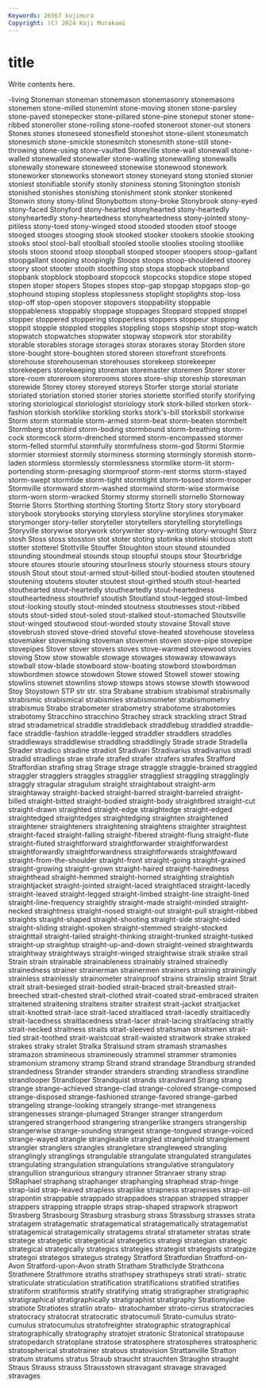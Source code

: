 ```yaml
---
Keywords: 26567 kojimura
Copyright: (C) 2024 Koji Murakami
---
```


# title

Write contents here.



-living Stoneman
stoneman stonemason stonemasonry stonemasons stonemen stone-milled stonemint stone-moving stonen stone-parsley
stone-paved stonepecker stone-pillared stone-pine stoneput stoner stone-ribbed stoneroller stone-rolling stone-roofed
stoneroot stoner-out stoners Stones stones stoneseed stonesfield stoneshot stone-silent stonesmatch
stonesmich stone-smickle stonesmitch stonesmith stone-still stone-throwing stone-using stone-vaulted Stoneville stone-wall
stonewall stone-walled stonewalled stonewaller stone-walling stonewalling stonewalls stonewally stoneware stoneweed
stonewise stonewood stonework stoneworker stoneworks stonewort stoney stoneyard stong stonied
stonier stoniest stonifiable stonify stonily stoniness stoning Stonington stonish stonished
stonishes stonishing stonishment stonk stonker stonkered Stonwin stony stony-blind Stonybottom
stony-broke Stonybrook stony-eyed stony-faced Stonyford stony-hearted stonyhearted stony-heartedly stonyheartedly stony-heartedness
stonyheartedness stony-jointed stony-pitiless stony-toed stony-winged stood stooded stooden stoof stooge
stooged stooges stooging stook stooked stooker stookers stookie stooking stooks
stool stool-ball stoolball stooled stoolie stoolies stooling stoollike stools stoon
stoond stoop stoopball stooped stooper stoopers stoop-gallant stoopgallant stooping stoopingly
Stoops stoops stoop-shouldered stoorey stoory stoot stooter stooth stoothing stop
stopa stopback stopband stopbank stopblock stopboard stopcock stopcocks stopdice stope
stoped stopen stoper stopers Stopes stopes stop-gap stopgap stopgaps stop-go
stophound stoping stopless stoplessness stoplight stoplights stop-loss stop-off stop-open stopover
stopovers stoppability stoppable stoppableness stoppably stoppage stoppages Stoppard stopped stoppel
stopper stoppered stoppering stopperless stoppers stoppeur stopping stoppit stopple stoppled
stopples stoppling stops stopship stopt stop-watch stopwatch stopwatches stopwater stopway
stopwork stor storability storable storables storage storages storax storaxes storay
Storden store store-bought store-boughten stored storeen storefront storefronts storehouse storehouseman
storehouses storekeep storekeeper storekeepers storekeeping storeman storemaster storemen Storer storer
store-room storeroom storerooms stores store-ship storeship storesman storewide Storey storey
storeyed storeys Storfer storge storial storiate storiated storiation storied storier
stories storiette storified storify storifying storing storiological storiologist storiology stork
stork-billed storken stork-fashion storkish storklike storkling storks stork's-bill storksbill storkwise
Storm storm stormable storm-armed storm-beat storm-beaten stormbelt Stormberg stormbird storm-boding
stormbound storm-breathing storm-cock stormcock storm-drenched stormed storm-encompassed stormer storm-felled stormful
stormfully stormfulness storm-god Stormi Stormie stormier stormiest stormily storminess storming
stormingly stormish storm-laden stormless stormlessly stormlessness stormlike storm-lit storm-portending storm-presaging
stormproof storm-rent storms storm-stayed storm-swept stormtide storm-tight stormtight storm-tossed storm-trooper
Stormville stormward storm-washed stormwind storm-wise stormwise storm-worn storm-wracked Stormy stormy
stornelli stornello Stornoway Storrie Storrs Storthing storthing Storting Stortz Story
story storyboard storybook storybooks storying storyless storyline storylines storymaker storymonger
story-teller storyteller storytellers storytelling storytellings Storyville storywise storywork storywriter story-writing
story-wrought Storz stosh Stoss stoss stosston stot stoter stoting stotinka
stotinki stotious stott stotter stotterel Stottville Stouffer Stoughton stoun stound
stounded stounding stoundmeal stounds stoup stoupful stoups stour Stourbridge stoure
stoures stourie stouring stourliness stourly stourness stours stoury stoush Stout
stout stout-armed stout-billed stout-bodied stouten stoutened stoutening stoutens stouter stoutest
stout-girthed stouth stout-hearted stouthearted stout-heartedly stoutheartedly stout-heartedness stoutheartedness stouthrief stoutish
Stoutland stout-legged stout-limbed stout-looking stoutly stout-minded stoutness stoutnesses stout-ribbed stouts
stout-sided stout-soled stout-stalked stout-stomached Stoutsville stout-winged stoutwood stout-worded stouty stovaine
Stovall stove stovebrush stoved stove-dried stoveful stove-heated stovehouse stoveless stovemaker
stovemaking stoveman stovemen stoven stove-pipe stovepipe stovepipes Stover stover stovers
stoves stove-warmed stovewood stovies stoving Stow stow stowable stowage stowages
stowaway stowaways stowball stow-blade stowboard stow-boating stowbord stowbordman stowbordmen stowce
stowdown Stowe stowed Stowell stower stowing stowlins stownet stownlins stowp
stowps stows stowse stowth stowwood Stoy Stoystown STP str str.
stra Strabane strabism strabismal strabismally strabismic strabismical strabismies strabismometer strabismometry
strabismus Strabo strabometer strabometry strabotome strabotomies strabotomy Stracchino stracchino Strachey
strack strackling stract Strad strad stradametrical straddle straddleback straddlebug straddled
straddle-face straddle-fashion straddle-legged straddler straddlers straddles straddleways straddlewise straddling straddlingly
Strade strade Stradella Strader stradico stradine stradiot Stradivari Stradivarius stradivarius
stradl stradld stradlings strae strafe strafed strafer strafers strafes Strafford
Straffordian strafing strag Strage strage straggle straggle-brained straggled straggler stragglers
straggles stragglier straggliest straggling stragglingly straggly stragular stragulum straight straightabout
straight-arm straightaway straight-backed straight-barred straight-barreled straight-billed straight-bitted straight-bodied straight-body straightbred
straight-cut straight-drawn straighted straight-edge straightedge straight-edged straightedged straightedges straightedging straighten
straightened straightener straighteners straightening straightens straighter straightest straight-faced straight-falling straight-fibered
straight-flung straight-flute straight-fluted straightforward straightforwarder straightforwardest straightforwardly straightforwardness straightforwards straightfoward
straight-from-the-shoulder straight-front straight-going straight-grained straight-growing straight-grown straight-haired straight-hairedness straighthead straight-hemmed
straight-horned straighting straightish straightjacket straight-jointed straight-laced straightlaced straight-lacedly straight-leaved straight-legged
straight-limbed straight-line straight-lined straight-line-frequency straightly straight-made straight-minded straight-necked straightness straight-nosed
straight-out straight-pull straight-ribbed straights straight-shaped straight-shooting straight-side straight-sided straight-sliding straight-spoken
straight-stemmed straight-stocked straighttail straight-tailed straight-thinking straight-trunked straight-tusked straight-up straightup straight-up-and-down
straight-veined straightwards straightway straightways straight-winged straightwise straik straike strail Strain
strain strainable strainableness strainably strained strainedly strainedness strainer strainerman strainermen
strainers straining strainingly strainless strainlessly strainometer strainproof strains strainslip straint
Strait strait strait-besieged strait-bodied strait-braced strait-breasted strait-breeched strait-chested strait-clothed strait-coated
strait-embraced straiten straitened straitening straitens straiter straitest strait-jacket straitjacket strait-knotted
strait-lace strait-laced straitlaced strait-lacedly straitlacedly strait-lacedness straitlacedness strait-lacer strait-lacing straitlacing
straitly strait-necked straitness straits strait-sleeved straitsman straitsmen strait-tied strait-toothed strait-waistcoat
strait-waisted straitwork strake straked strakes straky stralet Stralka Stralsund stram
stramash stramashes stramazon stramineous stramineously strammel strammer stramonies stramonium stramony
stramp Strand strand strandage Strandburg stranded strandedness Strander strander stranders
stranding strandless strandline strandlooper Strandloper Strandquist strands strandward Strang strang
strange strange-achieved strange-clad strange-colored strange-composed strange-disposed strange-fashioned strange-favored strange-garbed strangeling
strange-looking strangely strange-met strangeness strangenesses strange-plumaged Stranger stranger strangerdom strangered
strangerhood strangering strangerlike strangers strangership strangerwise strange-sounding strangest strange-tongued strange-voiced
strange-wayed strangle strangleable strangled stranglehold stranglement strangler stranglers strangles strangletare
strangleweed strangling stranglingly stranglings strangulable strangulate strangulated strangulates strangulating strangulation
strangulations strangulative strangulatory strangullion strangurious strangury stranner Stranraer strany strap
StRaphael straphang straphanger straphanging straphead strap-hinge strap-laid strap-leaved strapless straplike
strapness strapnesses strap-oil strapontin strappable strappado strappadoes strappan strapped strapper
strappers strapping strapple straps strap-shaped strapwork strapwort Strasberg Strasbourg Strasburg
strasburg strass Strassburg strasses strata stratagem stratagematic stratagematical stratagematically stratagematist
stratagemical stratagemically stratagems stratal stratameter stratas strate stratege strategetic strategetical
strategetics strategi strategian strategic strategical strategically strategics strategies strategist strategists
strategize strategoi strategos strategus strategy Stratford Stratfordian Stratford-on-Avon Stratford-upon-Avon strath
Stratham Strathclyde Strathcona Strathmere Strathmore straths strathspey strathspeys strati strati-
stratic straticulate straticulation stratification stratifications stratified stratifies stratiform stratiformis stratify
stratifying stratig stratigrapher stratigraphic stratigraphical stratigraphically stratigraphist stratigraphy Stratiomyiidae stratiote
Stratiotes stratlin strato- stratochamber strato-cirrus stratocracies stratocracy stratocrat stratocratic stratocumuli
Strato-cumulus strato-cumulus stratocumulus stratofreighter stratographic stratographical stratographically stratography stratojet stratonic
Stratonical stratopause stratopedarch stratoplane stratose stratosphere stratospheres stratospheric stratospherical stratotrainer
stratous stratovision Strattanville Stratton stratum stratums stratus Straub straucht strauchten
Straughn straught Straus Strauss strauss Strausstown stravagant stravage stravaged stravages
